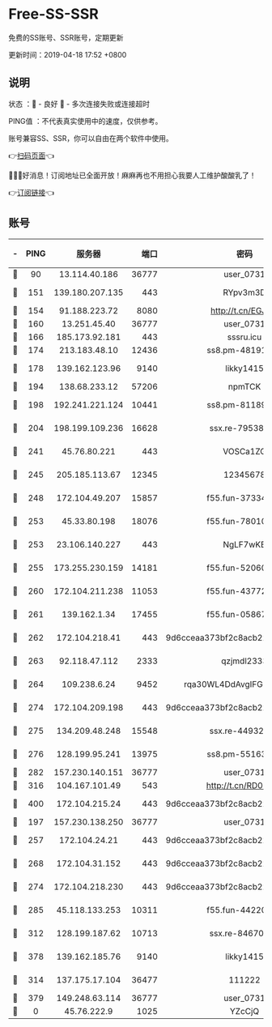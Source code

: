 # Free-SS-SSR

免费的SS账号、SSR账号，定期更新

更新时间：2019-04-18 17:52 +0800

## 说明

状态     ：🙂 - 良好 🙁 - 多次连接失败或连接超时

PING值   ：不代表真实使用中的速度，仅供参考。

账号兼容SS、SSR，你可以自由在两个软件中使用。

👉[扫码页面](https://liesauer.github.io/Free-SS-SSR/)👈

🎉🎉🎉好消息！订阅地址已全面开放！麻麻再也不用担心我要人工维护酸酸乳了！

👉[订阅链接](https://www.liesauer.net/yogurt/subscribe?ACCESS_TOKEN=DAYxR3mMaZAsaqUb)👈

## 账号

|-|PING|服务器|端口|密码|加密方式|区域|
|:----:|:----:|:-----:|-----:|:----:|:----:|:----:|
|🙂|90|13.114.40.186|36777|user_0731|chacha20|JP|
|🙂|151|139.180.207.135|443|RYpv3m3D|aes-256-cfb|JP|
|🙂|154|91.188.223.72|8080|http://t.cn/EGJIyrl|rc4-md5|RU|
|🙂|160|13.251.45.40|36777|user_0731|chacha20|SG|
|🙂|166|185.173.92.181|443|sssru.icu|rc4-md5|RU|
|🙂|174|213.183.48.10|12436|ss8.pm-48191124|rc4-md5|RU|
|🙂|178|139.162.123.96|9140|likky1415|aes-256-cfb|JP|
|🙂|194|138.68.233.12|57206|npmTCK|rc4-md5|US|
|🙂|198|192.241.221.124|10441|ss8.pm-81189488|aes-256-cfb|US|
|🙂|204|198.199.109.236|16628|ssx.re-79538912|aes-256-cfb|US|
|🙂|241|45.76.80.221|443|VOSCa1ZG|aes-256-cfb|DE|
|🙂|245|205.185.113.67|12345|12345678|aes-256-cfb|US|
|🙂|248|172.104.49.207|15857|f55.fun-37334646|aes-256-cfb|SG|
|🙂|253|45.33.80.198|18076|f55.fun-78010722|aes-256-cfb|US|
|🙂|253|23.106.140.227|443|NgLF7wKB|aes-256-cfb|US|
|🙂|255|173.255.230.159|14181|f55.fun-52060044|aes-256-cfb|US|
|🙂|260|172.104.211.238|11053|f55.fun-43772326|aes-256-cfb|US|
|🙂|261|139.162.1.34|17455|f55.fun-05867060|aes-256-cfb|SG|
|🙂|262|172.104.218.41|443|9d6cceaa373bf2c8acb22e60b6a58be6|aes-256-cfb|US|
|🙂|263|92.118.47.112|2333|qzjmdl2333|aes-256-cfb|US|
|🙂|264|109.238.6.24|9452|rqa30WL4DdAvgIFG6Fs3znzTa|aes-256-cfb|FR|
|🙂|274|172.104.209.198|443|9d6cceaa373bf2c8acb22e60b6a58be6|aes-256-cfb|US|
|🙂|275|134.209.48.248|15548|ssx.re-44932376|aes-256-cfb|US|
|🙂|276|128.199.95.241|13975|ss8.pm-55163159|aes-256-cfb|SG|
|🙂|282|157.230.140.151|36777|user_0731|chacha20|US|
|🙂|316|104.167.101.49|543|http://t.cn/RD0D7sx|rc4-md5|CA|
|🙂|400|172.104.215.24|443|9d6cceaa373bf2c8acb22e60b6a58be6|aes-256-cfb|US|
|🙂|197|157.230.138.250|36777|user_0731|chacha20|US|
|🙂|257|172.104.24.21|443|9d6cceaa373bf2c8acb22e60b6a58be6|aes-256-cfb|US|
|🙂|268|172.104.31.152|443|9d6cceaa373bf2c8acb22e60b6a58be6|aes-256-cfb|US|
|🙂|274|172.104.218.230|443|9d6cceaa373bf2c8acb22e60b6a58be6|aes-256-cfb|US|
|🙂|285|45.118.133.253|10311|f55.fun-44220046|aes-256-cfb|SG|
|🙂|312|128.199.187.62|10713|ssx.re-84670047|aes-256-cfb|SG|
|🙂|378|139.162.185.76|9140|likky1415|aes-256-cfb|DE|
|🙁|314|137.175.17.104|36477|111222|aes-256-cfb|US|
|🙁|379|149.248.63.114|36777|user_0731|chacha20|CA|
|🙁|0|45.76.222.9|1025|YZcCjQ|rc4-md5|JP|
